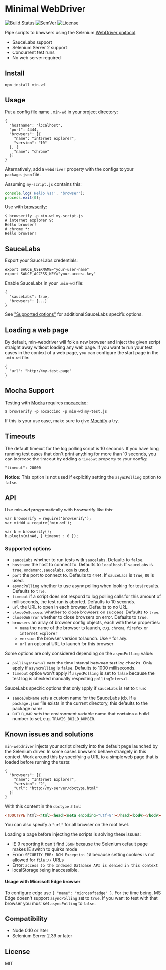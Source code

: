 # Minimal WebDriver

[![Build Status]](https://travis-ci.org/mantoni/min-webdriver)
[![SemVer]](http://semver.org)
[![License]](https://github.com/mantoni/min-webdriver/blob/master/LICENSE)

Pipe scripts to browsers using the Selenium [WebDriver protocol][].

- SauceLabs support
- Selenium Server 2 support
- Concurrent test runs
- No web server required

## Install

```
npm install min-wd
```

## Usage

Put a config file name `.min-wd` in your project directory:

```
{
  "hostname": "localhost",
  "port": 4444,
  "browsers": [{
    "name": "internet explorer",
    "version": "10"
  }, {
    "name": "chrome"
  }]
}
```

Alternatively, add a `webdriver` property with the configs to your
`package.json` file.

Assuming `my-script.js` contains this:

```js
console.log('Hello %s!', 'browser');
process.exit(0);
```

Use with [browserify][]:

```
$ browserify -p min-wd my-script.js
# internet explorer 9:
Hello browser!
# chrome *:
Hello browser!
```

## SauceLabs

Export your SauceLabs credentials:

```
export SAUCE_USERNAME="your-user-name"
export SAUCE_ACCESS_KEY="your-access-key"
```

Enable SauceLabs in your `.min-wd` file:

```
{
  "sauceLabs": true,
  "browsers": [...]
}
```

See ["Supported options"](#supported-options) for additional SauceLabs specific
options.

## Loading a web page

By default, min-webdriver will folk a new browser and inject the given script
straight away without loading any web page. If you want to run your test cases
in the context of a web page, you can configure the start page in the `.min-wd`
file:

```
{
  "url": "http://my-test-page"
}
```

## Mocha Support

Testing with [Mocha][] requires [mocaccino][]:

```
$ browserify -p mocaccino -p min-wd my-test.js
```

If this is your use case, make sure to give [Mochify][] a try.

## Timeouts

The default timeout for the log polling script is 10 seconds. If you have long
running test cases that don't print anything for more than 10 seconds, you can
increase the timeout by adding a `timeout` property to your config:

```
"timeout": 20000
```

**Notice:** This option is not used if explicitly setting the `asyncPolling` option to `false`.

## API

Use min-wd programatically with browserify like this:

```
var browserify = require('browserify');
var minWd = require('min-wd');

var b = browserify();
b.plugin(minWd, { timeout : 0 });
```

### Supported options

- `sauceLabs` whether to run tests with `saucelabs`. Defaults to `false`.
- `hostname` the host to connect to. Defaults to `localhost`. If `sauceLabs` is
  `true`, `ondemand.saucelabs.com` is used.
- `port` the port to connect to. Defaults to `4444`. If `sauceLabs` is `true`,
  `80` is used.
- `asyncPolling` whether to use async polling when looking for test results. Defaults to `true`.
- `timeout` if a script does not respond to log polling calls for this amount
  of milliseconds, the test run is aborted. Defaults to 10 seconds.
- `url` the URL to open in each browser. Defaults to no URL.
- `closeOnSuccess` whether to close browsers on success. Defaults to `true`.
- `closeOnError` whether to close browsers on error. Defaults to `true`.
- `browsers` an array of browser config objects, each with these properties:
    - `name` the name of the browser to launch, e.g. `chrome`, `firefox` or
      `internet explorer`
    - `version` the browser version to launch. Use `*` for any.
    - `url` an optional URL to launch for this browser

Some options are only considered depending on the `asyncPolling` value:

  - `pollingInterval` sets the time interval between test log checks. Only apply if `asyncPolling` is `false`. Defaults to 1000 milliseconds.
  - `timeout` option won't apply if `asyncPolling` is set to `false` because the test log is checked manually respecting `pollingInterval`.

SauceLabs specific options that only apply if `sauceLabs` is set to `true`:

- `sauceJobName` sets a custom name for the SauceLabs job. If a `package.json`
  file exists in the current directory, this defaults to the package name.
- `BUILD_VAR` sets the environment variable name that contains a build number
  to set, e.g. `TRAVIS_BUILD_NUMBER`.

## Known issues and solutions

`min-webdriver` injects your script directly into the default page launched by
the Selenium driver. In some cases browsers behave strangely in this context.
Work around this by specifying a URL to a simple web page that is loaded before
running the tests:

```
{
  "browsers": [{
    "name": "Internet Explorer",
    "version": "9",
    "url": "http://my-server/doctype.html"
  }]
}
```

With this content in the `doctype.html`:

```html
<!DOCTYPE html><html><head><meta encoding="utf-8"></head><body></body></html>
```

You can also specify a `"url"` for all browser on the root level.

Loading a page before injecting the scripts is solving these issues:

- IE 9 reporting it can't find `JSON` because the Selenium default page makes
  IE switch to quirks mode
- Error: `SECURITY_ERR: DOM Exception 18` because setting cookies is not
  allowed for `file://` URLs
- Error: `access to the Indexed Database API is denied in this context`
- localStorage being inaccessible.

#### Usage with Microsoft Edge browser

To configure edge use `{ "name": "microsoftedge" }`. For the time being, MS
Edge doesn't support `asyncPolling` set to `true`. If you want to test with
that browser you must set `asyncPolling` to `false`.

## Compatibility

- Node 0.10 or later
- Selenium Server 2.39 or later

## License

MIT

[Build Status]: http://img.shields.io/travis/mantoni/min-webdriver.svg
[SemVer]: http://img.shields.io/:semver-%E2%9C%93-brightgreen.svg
[License]: http://img.shields.io/npm/l/min-wd.svg
[WebDriver protocol]: https://code.google.com/p/selenium/wiki/JsonWireProtocol
[browserify]: http://browserify.org
[Mocha]: http://visionmedia.github.io/mocha/
[Mochify]: https://github.com/mantoni/mochify.js
[mocaccino]: https://github.com/mantoni/mocaccino.js
